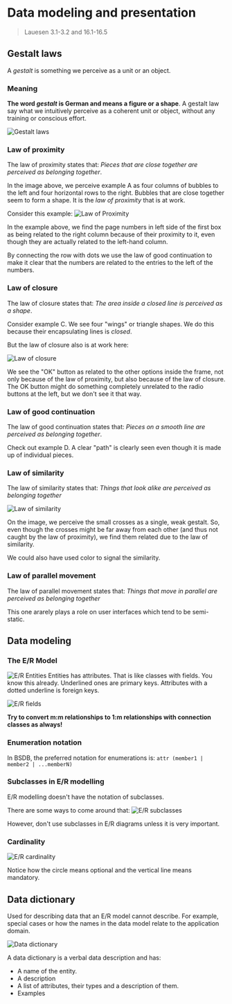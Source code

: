 # Data modeling and presentation

> Lauesen 3.1-3.2 and 16.1-16.5

## Gestalt laws

A *gestalt* is something we perceive as a unit or an object.

### Meaning

**The word *gestalt* is German and means a figure or a shape**.
A gestalt law say what we intuitively perceive as a coherent unit or object, without any training or conscious effort.

![Gestalt laws](./assets/gestalt_laws.png)

### Law of proximity

The law of proximity states that:
*Pieces that are close together are perceived as belonging together*.

In the image above, we perceive example A as four columns of bubbles to the left and four horizontal rows to the right. Bubbles that are close together seem to form a shape. It is the *law of proximity* that is at work.

Consider this example:
![Law of Proximity](./assets/law_of_proximity.png)

In the example above, we find the page numbers in left side of the first box as being related to the right column because of their proximity to it, even though they are actually related to the left-hand column.

By connecting the row with dots we use the law of good continuation to make it clear that the numbers are related to the entries to the left of the numbers.

### Law of closure

The law of closure states that:
*The area inside a closed line is perceived as a shape*.

Consider example C. We see four "wings" or triangle shapes. We do this because their encapsulating lines is *closed*.

But the law of closure also is at work here:

![Law of closure](./assets/law_of_closure.png)

We see the "OK" button as related to the other options inside the frame, not only because of the law of proximity, but also because of the law of closure. The OK button might do something completely unrelated to the radio buttons at the left, but we don't see it that way.

### Law of good continuation

The law of good continuation states that:
*Pieces on a smooth line are perceived as belonging together*.

Check out example D. A clear "path" is clearly seen even though it is made up of individual pieces.

### Law of similarity

The law of similarity states that:
*Things that look alike are perceived as belonging together*

![Law of similarity](./assets/law_of_similarity.png)

On the image, we perceive the small crosses as a single, weak gestalt. So, even though the crosses might be far away from each other (and thus not caught by the law of proximity), we find them related due to the law of similarity.

We could also have used color to signal the similarity.

### Law of parallel movement

The law of parallel movement states that:
*Things that move in parallel are perceived as belonging together*

This one ararely plays a role on user interfaces which tend to be semi-static.

## Data modeling

### The E/R Model

![E/R Entities](./assets/er_entities.png)
Entities has attributes. That is like classes with fields. You know this already. Underlined ones are primary keys. Attributes with a dotted underline is foreign keys.

![E/R fields](./assets/er_fields.png)

**Try to convert m:m relationships to 1:m relationships with connection classes as always!**

### Enumeration notation

In BSDB, the preferred notation for enumerations is:
`attr (member1 | member2 | ...memberN)`

### Subclasses in E/R modelling

E/R modelling doesn't have the notation of subclasses.

There are some ways to come around that:
![E/R subclasses](./assets/er_subclasses.png)

However, don't use subclasses in E/R diagrams unless it is very important.

### Cardinality

![E/R cardinality](./assets/er_cardinality.png)

Notice how the circle means optional and the vertical line means mandatory.

## Data dictionary

Used for describing data that an E/R model cannot describe. For example, special cases or how the names in the data model relate to the application domain.

![Data dictionary](./assets/data_dictionary.png)

A data dictionary is a verbal data description and has:

- A name of the entity.
- A description
- A list of attributes, their types and a description of them.
- Examples